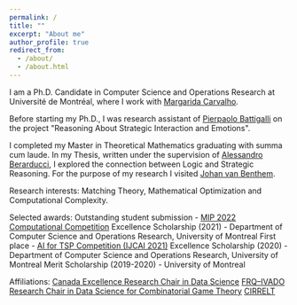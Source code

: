 ```yaml
---
permalink: /
title: ""
excerpt: "About me"
author_profile: true
redirect_from: 
  - /about/
  - /about.html
---
```



I am a Ph.D. Candidate in Computer Science and Operations Research at Université de Montréal, where I work with [Margarida Carvalho](http://margaridacarvalho.org). 

Before starting my Ph.D., I was research assistant of [Pierpaolo Battigalli](https://dec.unibocconi.eu/people/pierpaolo-battigalli) on the project "Reasoning About Strategic Interaction and Emotions". 

I completed my Master in Theoretical Mathematics graduating with summa cum laude. In my Thesis, written under the supervision of [Alessandro Berarducci](https://people.dm.unipi.it/berardu/), I explored the connection between Logic and Strategic Reasoning. For the purpose of my research I visited [Johan van Benthem](https://staff.fnwi.uva.nl/j.vanbenthem/). 


Research interests: Matching Theory, Mathematical Optimization and Computational Complexity. 

Selected awards:
Outstanding student submission - [MIP 2022 Computational Competition](https://www.mixedinteger.org/2022/competition/)
Excellence Scholarship (2021) - Department of Computer Science and Operations Research, University of Montreal
First place - [AI for TSP Competition (IJCAI 2021)](https://www.tspcompetition.com/)
Excellence Scholarship (2020) - Department of Computer Science and Operations Research, University of Montreal
Merit Scholarship (2019-2020) - University of Montreal

Affiliations:
[Canada Excellence Research Chair in Data Science](https://cerc-datascience.polymtl.ca/)
[FRQ–IVADO Research Chair in Data Science for Combinatorial Game Theory](http://margaridacarvalho.org/chair.html)
[CIRRELT](https://www.cirrelt.ca/)
